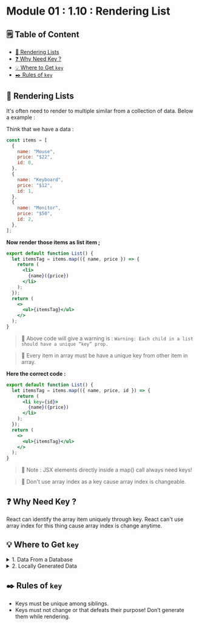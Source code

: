 # Module 01 : 1.10 : Rendering List

## 🗒️ Table of Content

- [📜 Rendering Lists](#📜-rendering-lists)
- [❓ Why Need Key ?](#❓-why-need-key)
- [💡 Where to Get `key`](#💡-where-to-get-key)
- [✒️ Rules of `key`](#✒️-rules-of-key)

## 📜 Rendering Lists

It's often need to render to multiple similar from a collection of data. Below a example :

Think that we have a data :

```jsx
const items = [
  {
    name: "Mouse",
    price: "$22",
    id: 0,
  },
  {
    name: "Keyboard",
    price: "$12",
    id: 1,
  },
  {
    name: "Monitor",
    price: "$50",
    id: 2,
  },
];
```

**Now render those items as list item ;**

```jsx
export default function List() {
  let itemsTag = items.map(({ name, price }) => {
    return (
      <li>
        {name}({price})
      </li>
    );
  });
  return (
    <>
      <ul>{itemsTag}</ul>
    </>
  );
}
```

> 🔴 Above code will give a warning is : `Warning: Each child in a list should have a unique “key” prop.`

> 📗 Every item in array must be have a unique key from other item in array.

**Here the correct code :**

```jsx
export default function List() {
  let itemsTag = items.map(({ name, price, id }) => {
    return (
      <li key={id}>
        {name}({price})
      </li>
    );
  });
  return (
    <>
      <ul>{itemsTag}</ul>
    </>
  );
}
```

> 📝 Note : JSX elements directly inside a map() call always need keys!

> 🔴 Don't use array index as a key cause array index is changeable.

## ❓ Why Need Key ?

React can identify the array item uniquely through key. React can't use array index for this thing cause array index is change anytime.

## 💡 Where to Get `key`

<details>
<summary>1. Data From a Database</summary>
If data is coming from a database, you can use the database keys/IDs, which are unique by nature.
</details>

<details>
<summary>2. Locally Generated Data</summary>

If data is generated and persisted locally (e.g. notes in a note-taking app), use an incrementing counter, [crypto.randomUUID()](https://developer.mozilla.org/en-US/docs/Web/API/Crypto/randomUUID) or a package like [uuid](https://www.npmjs.com/package/uuid) when creating items.

</details>

## ✒️ Rules of `key`

- Keys must be unique among siblings.
- Keys must not change or that defeats their purpose! Don’t generate them while rendering.
